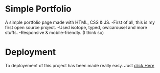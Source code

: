 # Simple Portfolio
A simple portfolio page made with HTML, CSS & JS.
-First of all, this is my first open source project.
-Used isotope, typed, owlcarousel and more stuffs.
-Responsive & mobile-friendly. (I think so)

# Deployment
To deployement of this project has been made really easy. Just [click Here](https://alwaysomesh.github.io/Profile/)
